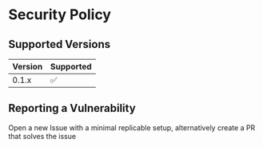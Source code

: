 # Security Policy

## Supported Versions

| Version | Supported          |
| ------- | ------------------ |
| 0.1.x   | :white_check_mark: |

## Reporting a Vulnerability

Open a new Issue with a minimal replicable setup, alternatively create a PR that solves the issue
